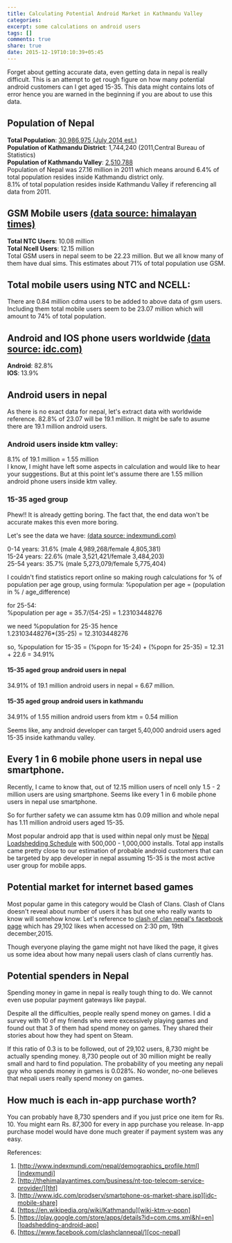 ```yaml
---
title: Calculating Potential Android Market in Kathmandu Valley
categories:
excerpt: some calculations on android users
tags: []
comments: true
share: true
date: 2015-12-19T10:10:39+05:45
---
```


Forget about getting accurate data, even getting data in nepal is really difficult. This is an attempt to get rough figure on how many potential android customers can I get aged 15-35. This data might contains lots of error hence you are warned in the beginning if you are about to use this data.

## Population of Nepal
**Total Population**: [30,986,975 (July 2014 est.)][indexmundi] <br>
**Population of Kathmandu District**: 1,744,240 (2011,Central Bureau of Statistics)<br>
**Population of Kathmandu Valley**: [2,510,788][wiki-ktm-v-popn]<br>
Population of Nepal was 27.16 million in 2011 which means around 6.4% of total population resides inside Kathmandu district only.<br>
8.1% of total population resides inside Kathmandu Valley if referencing all data from 2011.


## GSM Mobile users [(data source: himalayan times)][tht]<br>
**Total NTC Users**: 10.08 million <br>
**Total Ncell Users**: 12.15 million <br>
Total GSM users in nepal seem to be 22.23 million. But we all know many of them have dual sims. This estimates about 71% of total population use GSM.

## Total mobile users using NTC and NCELL: <br>
There are 0.84 million cdma users to be added to above data of gsm users. Including them total mobile users seem to be 23.07 million which will amount to 74% of total population.

## Android and IOS phone users worldwide [(data source: idc.com)][idc-mobile-share]<br>
**Android**: 82.8% <br>
**IOS**: 13.9% <br>

## Android users in nepal
As there is no exact data for nepal, let's extract data with worldwide reference. 82.8% of 23.07 will be 19.1 million. It might be safe to asume there are 19.1 million android users.

### Android users inside ktm valley:
8.1% of 19.1 million = 1.55 million <br>
I know, I might have left some aspects in calculation and would like to hear your suggestions. But at this point let's assume there are 1.55 million android phone users inside ktm valley.

### 15-35 aged group

Phew!! It is already getting boring. The fact that, the end data won't be accurate makes this even more boring.

Let's see the data we have: [(data source: indexmundi.com)][indexmundi]

0-14 years: 31.6% (male 4,989,268/female 4,805,381) <br>
15-24 years: 22.6% (male 3,521,421/female 3,484,203) <br>
25-54 years: 35.7% (male 5,273,079/female 5,775,404) <br>

I couldn't find statistics report online so making rough calculations for % of population per age group, using formula: %population per age = (population in % / age_difference)

for 25-54: <br>
%population per age = 35.7/(54-25) = 1.23103448276

we need %population for 25-35 hence<br>
1.23103448276*(35-25) = 12.3103448276

so, %population for 15-35 = (%popn for 15-24) + (%popn for 25-35) = 12.31 + 22.6 = 34.91%

#### 15-35 aged group android users in nepal
34.91% of 19.1 million android users in nepal = 6.67 million.

#### 15-35 aged group android users in kathmandu

34.91% of 1.55 million android users from ktm = 0.54 million

Seems like, any android developer can target 5,40,000 android users aged 15-35 inside kathmandu valley.

## Every 1 in 6 mobile phone users in nepal use smartphone.
Recently, I came to know that, out of 12.15 million users of ncell only 1.5 - 2 million users are using smartphone. Seems like every 1 in 6 mobile phone users in nepal use smartphone.

So for further safety we can assume ktm has 0.09 million and whole nepal has 1.11 million android users aged 15-35.

Most popular android app that is used within nepal only must be [Nepal Loadshedding Schedule][loadshedding-android-app] with 500,000 - 1,000,000 installs. Total app installs came pretty close to our estimation of probable android customers that can be targeted by app developer in nepal assuming 15-35 is the most active user group for mobile apps.

## Potential market for internet based games

Most popular game in this category would be Clash of Clans. Clash of Clans doesn't reveal about number of users it has but one who really wants to know will somehow know. Let's reference to [clash of clan nepal's facebook page][coc-nepal] which has 29,102 likes when accessed on 2:30 pm, 19th december,2015.

Though everyone playing the game might not have liked the page, it gives us some idea about how many nepali users clash of clans currently has.

## Potential spenders in Nepal

Spending money in game in nepal is really tough thing to do. We cannot even use popular payment gateways like paypal.

Despite all the difficulties, people really spend money on games. I did a survey with 10 of my friends who were excessively playing games and found out that 3 of them had spend money on games. They shared their stories about how they had spent on Steam.

If this ratio of 0.3 is to be followed, out of 29,102 users, 8,730 might be actually spending money. 8,730 people out of 30 million might be really small and hard to find population. The probability of you meeting any nepali guy who spends money in games is 0.028%. No wonder, no-one believes that nepali users really spend money on games.

## How much is each in-app purchase worth?
You can probably have 8,730 spenders and if you just price one item for Rs. 10. You might earn Rs. 87,300 for every in app purchase you release. In-app purchase model would have done much greater if payment system was any easy.

References:

1. [http://www.indexmundi.com/nepal/demographics_profile.html][indexmundi]
2. [http://thehimalayantimes.com/business/nt-top-telecom-service-provider/][tht]
3. [http://www.idc.com/prodserv/smartphone-os-market-share.jsp][idc-mobile-share]
4. [https://en.wikipedia.org/wiki/Kathmandu][wiki-ktm-v-popn]
5. [https://play.google.com/store/apps/details?id=com.cms.xml&hl=en][loadshedding-android-app]
6. [https://www.facebook.com/clashclannepal/][coc-nepal]


[indexmundi]: http://www.indexmundi.com/nepal/demographics_profile.html
[tht]: http://thehimalayantimes.com/business/nt-top-telecom-service-provider/
[idc-mobile-share]: http://www.idc.com/prodserv/smartphone-os-market-share.jsp
[wiki-ktm-v-popn]: https://en.wikipedia.org/wiki/Kathmandu
[coc-nepal]: https://www.facebook.com/clashclannepal/
[loadshedding-android-app]: https://play.google.com/store/apps/details?id=com.cms.xml&hl=en